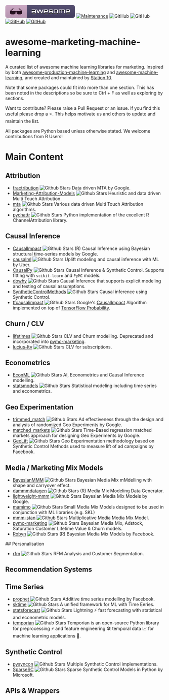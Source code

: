 [![Awesome](images/awesome.svg)](https://github.com/sindresorhus/awesome)
[![Maintenance](https://img.shields.io/badge/Maintained%3F-YES-green.svg)](https://github.com/EthicalML/awesome-production-machine-learning/graphs/commit-activity)
![GitHub](https://img.shields.io/badge/Languages-MULTI-blue.svg)
![GitHub](https://img.shields.io/badge/License-MIT-lightgrey.svg)
[![GitHub](https://img.shields.io/badge/Twitter-1DA1F2?style=for-the-badge&logo=twitter&logoColor=white)](https://twitter.com/station10_uk)
[![GitHub](https://img.shields.io/badge/LinkedIn-0077B5?style=for-the-badge&logo=linkedin&logoColor=white)](https://www.linkedin.com/company/-station10-)

# awesome-marketing-machine-learning

A curated list of awesome machine learning libraries for marketing. Inspired by both
[awesome-production-machine-learning](https://github.com/EthicalML/awesome-production-machine-learning) and
[awesome-machine-learning](https://github.com/josephmisiti/awesome-machine-learning),
and created and maintained by [Station 10](https://station10.co.uk/).

Note that some packages could fit into more than one section. This has been noted in the descriptions so be sure to Ctrl + F as well as exploring by
sections.

Want to contribute? Please raise a Pull Request or an issue. If you find this useful please drop a ⭐️. This helps motivate us and others to update and 
maintain the list.

All packages are Python based unless otherwise stated. We welcome contributions from R Users!

# Main Content

## Attribution

* [fractribution](https://github.com/google/fractribution) ![Github Stars](https://img.shields.io/github/stars/google/fractribution.svg?style=social)
 Data driven MTA by Google.
* [Marketing-Attribution-Models](https://github.com/DP6/Marketing-Attribution-Models) ![Github Stars](https://img.shields.io/github/stars/DP6/Marketing-Attribution-Models.svg?style=social)
 Heuristic and data driven Multi Touch Attribution.
* [mta](https://github.com/eeghor/mta) ![Github Stars](https://img.shields.io/github/stars/eeghor/mta.svg?style=social)
 Various data driven Multi Touch Attribution algorithms.
* [pychattr](https://github.com/jmwoloso/pychattr) ![Github Stars](https://img.shields.io/github/stars/jmwoloso/pychattr.svg?style=social)
 Python implementation of the excellent R ChannelAttribution library.

## Causal Inference

* [CausalImpact](https://github.com/google/CausalImpact) ![Github Stars](https://img.shields.io/github/stars/google/CausalImpact.svg?style=social)
(R)  Causal Inference using Bayesian structural time-series models by Google.
* [causalml](https://github.com/uber/causalml) ![Github Stars](https://img.shields.io/github/stars/uber/causalml.svg?style=social)
 Uplift modeling and causal inference with ML by Uber.
* [CausalPy](https://github.com/pymc-labs/CausalPy) ![Github Stars](https://img.shields.io/github/stars/pymc-labs/CausalPy.svg?style=social)
 Causal Inference & Synthetic Control. Supports fitting with `scikit-learn` and `PyMC` models.
* [dowhy](https://github.com/py-why/dowhy) ![Github Stars](https://img.shields.io/github/stars/py-why/dowhy.svg?style=social)
 Causal Inference that supports explicit modeling and testing of causal assumptions.
* [SyntheticControlMethods](https://github.com/OscarEngelbrektson/SyntheticControlMethods) ![Github Stars](https://img.shields.io/github/stars/OscarEngelbrektson/SyntheticControlMethods.svg?style=social) Causal inference using Synthetic Control.
* [tfcausalimpact](https://github.com/WillianFuks/tfcausalimpact) ![Github Stars](https://img.shields.io/github/stars/WillianFuks/tfcausalimpact.svg?style=social)
 Google's [CausalImpact](https://github.com/google/CausalImpact) Algorithm implemented on top of [TensorFlow Probability](https://github.com/tensorflow/probability).

## Churn / CLV

* [lifetimes](https://github.com/CamDavidsonPilon/lifetimes) ![Github Stars](https://img.shields.io/github/stars/CamDavidsonPilon/lifetimes.svg?style=social)
 CLV and Churn modelling. Deprecated and incorporated into [pymc-marketing](https://github.com/pymc-labs/pymc-marketing).
* [lucius-ltv](https://github.com/plexagon/lucius-ltv) ![Github Stars](https://img.shields.io/github/stars/plexagon/lucius-ltv.svg?style=social)
 CLV for subscriptions.

## Econometrics

* [EconML](https://github.com/py-why/EconML) ![Github Stars](https://img.shields.io/github/stars/py-why/EconML.svg?style=social)
 AI, Econometrics and Causal Inference modelling.
* [statsmodels](https://github.com/statsmodels/statsmodels) ![Github Stars](https://img.shields.io/github/stars/statsmodels/statsmodels.svg?style=social)
 Statistical modeling including time series and econometrics.

## Geo Experimentation

* [trimmed_match](https://github.com/google/trimmed_match) ![Github Stars](https://img.shields.io/github/stars/google/trimmed_match.svg?style=social)
Ad effectiveness through the design and analysis of randomized Geo Experiments by Google.
* [matched_markets](https://github.com/google/matched_markets) ![Github Stars](https://img.shields.io/github/stars/google/matched_markets.svg?style=social)
Time-Based regression matched markets approach for designing Geo Experiments by Google.
* [GeoLift](https://github.com/facebookincubator/GeoLift) ![Github Stars](https://img.shields.io/github/stars/facebookincubator/GeoLift.svg?style=social)
Geo Experimentation methodology based on Synthetic Control Methods used to measure lift of ad campaigns by Facebook.

## Media / Marketing Mix Models

* [BayesianMMM](https://github.com/leopoldavezac/BayesianMMM) ![Github Stars](https://img.shields.io/github/stars/leopoldavezac/BayesianMMM.svg?style=social)
 Bayesian Media Mix mMdelling with shape and carryover effect.
* [dammmdatagen](https://github.com/DoktorMike/dammmdatagen) ![Github Stars](https://img.shields.io/github/stars/DoktorMike/dammmdatagen.svg?style=social)
 (R) Media Mix Modeling Data Generator.
* [lightweight-mmm](https://github.com/google/lightweight_mmm) ![Github Stars](https://img.shields.io/github/stars/google/lightweight_mmm.svg?style=social)
 Bayesian Media Mix Models by Google.
* [mamimo](https://github.com/Garve/mamimo) ![Github Stars](https://img.shields.io/github/stars/Garve/mamimo.svg?style=social)
 Small Media Mix Models designed to be used in conjunction with ML libraries (e.g. SKL)
* [mmm-stan](https://github.com/sibylhe/mmm_stan) ![Github Stars](https://img.shields.io/github/stars/sibylhe/mmm_stan.svg?style=social)
 Multiplicative Media Media Mix Model.
* [pymc-marketing](https://github.com/pymc-labs/pymc-marketing) ![Github Stars](https://img.shields.io/github/stars/pymc-labs/pymc-marketing.svg?style=social)
 Bayesian Media Mix, Adstock, Saturation Customer Lifetime Value & Churn models.
* [Robyn](https://github.com/facebookexperimental/Robyn) ![Github Stars](https://img.shields.io/github/stars/facebookexperimental/Robyn.svg?style=social)
 (R) Bayesian Media Mix Models by Facebook.

## Personalisation

* [rfm](https://github.com/sonwanesuresh95/rfm) ![Github Stars](https://img.shields.io/github/stars/sonwanesuresh95/rfm.svg?style=social)
RFM Analysis and Customer Segmentation.


## Recommendation Systems

## Time Series

* [prophet](https://github.com/facebook/prophet) ![Github Stars](https://img.shields.io/github/stars/facebook/prophet.svg?style=social)
Additive time series modelling by Facebook.
* [sktime](https://github.com/sktime/sktime) ![Github Stars](https://img.shields.io/github/stars/sktime/sktime.svg?style=social)
A unified framework for ML with Time Eeries.
* [statsforecast](https://github.com/Nixtla/statsforecast) ![Github Stars](https://img.shields.io/github/stars/Nixtla/statsforecast.svg?style=social)
Lightning ⚡️ fast forecasting with statistical and econometric models.
* [temporian](https://github.com/google/temporian) ![Github Stars](https://img.shields.io/github/stars/google/temporian.svg?style=social)
Temporian is an open-source Python library for preprocessing ⚡ and feature engineering 🛠 temporal data 📈 for machine learning applications 🤖.

## Synthetic Control

* [pysyncon](https://github.com/sdfordham/pysyncon) ![Github Stars](https://img.shields.io/github/stars/sdfordham/pysyncon.svg?style=social)
Multiple Synthetic Control implementations.
* [SparseSC](https://github.com/microsoft/SparseSC) ![Github Stars](https://img.shields.io/github/stars/microsoft/SparseSC.svg?style=social)
Sparse Synthetic Control Models in Python by Microsoft.

## APIs & Wrappers